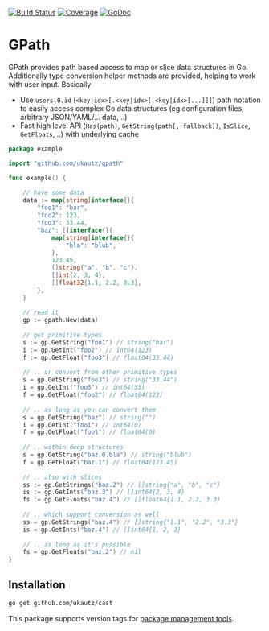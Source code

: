 [![Build Status](https://travis-ci.org/ukautz/gpath.svg?branch=master)](https://travis-ci.org/ukautz/gpath)
[![Coverage](http://gocover.io/_badge/github.com/ukautz/gpath)](http://gocover.io/github.com/ukautz/gpath)
[![GoDoc](https://godoc.org/github.com/ukautz/gpath?status.svg)](https://godoc.org/github.com/ukautz/gpath)

GPath
=====

GPath provides path based access to map or slice data structures in Go. Additionally type conversion helper methods are provided, helping to work with user input. Basically

* Use `users.0.id` (`<key|idx>[.<key|idx>[.<key|idx>[...]]]`) path notation to easily access complex Go data structures (eg configuration files, arbitrary JSON/YAML/... data, ..)
* Fast high level API (`Has(path)`, `GetString(path[, fallback])`, `IsSlice`, `GetFloats`, ..) with underlying cache

```go
package example

import "github.com/ukautz/gpath"

func example() {
	
	// have some data
	data := map[string]interface{}{
		"foo1": "bar",
		"foo2": 123,
		"foo3": 33.44,
		"baz": []interface{}{
			map[string]interface{}{
				"bla": "blub",
			},
			123.45,
			[]string{"a", "b", "c"},
			[]int{2, 3, 4},
			[]float32{1.1, 2.2, 3.3},
		},
	}
	
	// read it
	gp := gpath.New(data)
	
	// get primitive types
	s := gp.GetString("foo1") // string("bar")
	i := gp.GetInt("foo2") // int64(123)
	f := gp.GetFloat("foo3") // float64(33.44)
	
	// .. or convert from other primitive types
	s = gp.GetString("foo3") // string("33.44")
	i = gp.GetInt("foo3") // int64(33)
	f = gp.GetFloat("foo2") // float64(123)
	
	// .. as long as you can convert them
	s = gp.GetString("baz") // string("")
	i = gp.GetInt("foo1") // int64(0)
	f = gp.GetFloat("foo1") // float64(0)
	
	// .. within deep structures
	s = gp.GetString("baz.0.bla") // string("blub")
	f = gp.GetFloat("baz.1") // float64(123.45)
	
	// .. also with slices
	ss := gp.GetStrings("baz.2") // []string{"a", "b", "c"}
	is := gp.GetInts("baz.3") // []int64{2, 3, 4}
	fs := gp.GetFloats("baz.4") // []float64{1.1, 2.2, 3.3}
	
	// .. which support conversion as well
	ss = gp.GetStrings("baz.4") // []string{"1.1", "2.2", "3.3"}
	is = gp.GetInts("baz.4") // []int64{1, 2, 3}
	
	// .. as long as it's possible
	fs = gp.GetFloats("baz.2") // nil
}
```

Installation
------------

```bash
go get github.com/ukautz/cast
```

This package supports version tags for [package management tools](https://github.com/golang/go/wiki/PackageManagementTools).